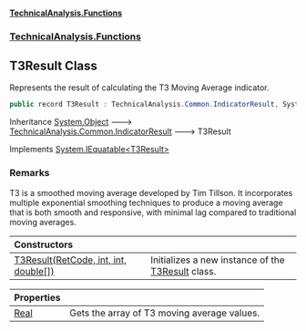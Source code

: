 #### [TechnicalAnalysis\.Functions](Atypical.TechnicalAnalysis.Functions.md 'Atypical\.TechnicalAnalysis\.Functions')
### [TechnicalAnalysis\.Functions](Atypical.TechnicalAnalysis.Functions.md#TechnicalAnalysis.Functions 'TechnicalAnalysis\.Functions')

## T3Result Class

Represents the result of calculating the T3 Moving Average indicator\.

```csharp
public record T3Result : TechnicalAnalysis.Common.IndicatorResult, System.IEquatable<TechnicalAnalysis.Functions.T3Result>
```

Inheritance [System\.Object](https://docs.microsoft.com/en-us/dotnet/api/System.Object 'System\.Object') &#129106; [TechnicalAnalysis\.Common\.IndicatorResult](https://docs.microsoft.com/en-us/dotnet/api/TechnicalAnalysis.Common.IndicatorResult 'TechnicalAnalysis\.Common\.IndicatorResult') &#129106; T3Result

Implements [System\.IEquatable&lt;](https://docs.microsoft.com/en-us/dotnet/api/System.IEquatable-1 'System\.IEquatable\`1')[T3Result](T3Result.md 'TechnicalAnalysis\.Functions\.T3Result')[&gt;](https://docs.microsoft.com/en-us/dotnet/api/System.IEquatable-1 'System\.IEquatable\`1')

### Remarks
T3 is a smoothed moving average developed by Tim Tillson\. It incorporates multiple
exponential smoothing techniques to produce a moving average that is both smooth
and responsive, with minimal lag compared to traditional moving averages\.

| Constructors | |
| :--- | :--- |
| [T3Result\(RetCode, int, int, double\[\]\)](T3Result.T3Result(RetCode,int,int,double[]).md 'TechnicalAnalysis\.Functions\.T3Result\.T3Result\(TechnicalAnalysis\.Common\.RetCode, int, int, double\[\]\)') | Initializes a new instance of the [T3Result](T3Result.md 'TechnicalAnalysis\.Functions\.T3Result') class\. |

| Properties | |
| :--- | :--- |
| [Real](T3Result.Real.md 'TechnicalAnalysis\.Functions\.T3Result\.Real') | Gets the array of T3 moving average values\. |
